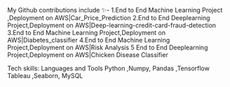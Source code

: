 My Github contributions include ✨- 
   1.End to End Machine Learning Project ,Deployment on AWS|Car_Price_Prediction
   2.End to End Deeplearning Project,Deployment on AWS|Deep-learning-credit-card-fraud-detection
   3.End to End Machine Learning Project,Deployment on AWS|Diabetes_classifier 
   4.End to End Machine Learning Project,Deployment on AWS|Risk Analysis 
   5 End to End Deeplearning Project,Deployment on AWS|Chicken Disease Classifier


   Tech skills: Languages and Tools
      Python ,Numpy, Pandas ,Tensorflow Tableau ,Seaborn, MySQL
    
    
    
